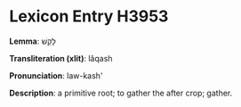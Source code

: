 # Lexicon Entry H3953

**Lemma**: לָקַשׁ

**Transliteration (xlit)**: lâqash

**Pronunciation**: law-kash'

**Description**:
a primitive root; to gather the after crop; gather.
